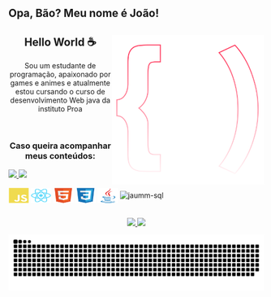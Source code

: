 ## Opa, Bão? Meu nome é João!
<div align="center">
<img src="logo.svg" width="300px" min-width="300px" max-width="300px" align="right" alt="Logo iuricode">

<h2>Hello World ☕</h2>

<p>Sou um estudante de programação, apaixonado por games e animes e atualmente estou cursando o curso de desenvolvimento Web java da instituto Proa</p>

</br>

<h3>Caso queira acompanhar meus conteúdos:</h3> 


<div align="left">
  <a href="https://www.instagram.com/jauumx" alt="Instagram">
    <img src="https://img.shields.io/badge/-Instagram-ff3a5e?style=for-the-badge&logo=Instagram&logoColor=FFF"/>
  </a>
  
  <a href="https://www.linkedin.com/in/joaomarcosdev" alt="Linkedin">
    <img src="https://img.shields.io/badge/-Linkedin-ff3a5e?style=for-the-badge&logo=Linkedin&logoColor=FFF"/>
  </a>

</div>
</div>
<div style="display: inline_block"><br>
  <img align="center" alt="Jaum-Js" height="30" width="40" src="https://raw.githubusercontent.com/devicons/devicon/master/icons/javascript/javascript-plain.svg">
  <img align="center" alt="jaumm-React" height="30" width="40" src="https://raw.githubusercontent.com/devicons/devicon/master/icons/react/react-original.svg">
  <img align="center" alt="jaumm-HTML" height="30" width="40" src="https://raw.githubusercontent.com/devicons/devicon/master/icons/html5/html5-original.svg">
  <img align="center" alt="jaumm-CSS" height="30" width="40" src="https://raw.githubusercontent.com/devicons/devicon/master/icons/css3/css3-original.svg">
  <img align="center" alt="jaumm-java" height="30" width="40" src="https://raw.githubusercontent.com/devicons/devicon/master/icons/java/java-original.svg">
  <img align="center" alt="jaumm-sql" height="30" width="40" src="https://cdn.jsdelivr.net/gh/devicons/devicon/icons/mysql/mysql-original-wordmark.svg">
</div>
  
  ##
 
<div> 

 <div align="center">
  <a href="https://github.com/Nesrux">
  <img height="180em"  src="https://github-readme-stats.vercel.app/api?username=Nesrux&show_icons=true&theme=dark&include_all_commits=true&count_private=true"/> 
  <img height="180em" src="https://github-readme-stats.vercel.app/api/top-langs/?username=Nesrux&layout=compact&langs_count=7&theme=dark"/>
</div>

  ![Snake animation](https://github.com/Nesrux/Nesrux/blob/output/github-contribution-grid-snake.svg)

 
</div>
